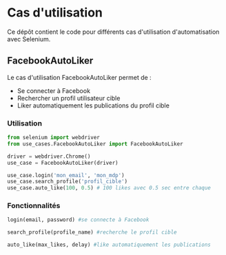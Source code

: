 # Cas d'utilisation

Ce dépôt contient le code pour différents cas d'utilisation d'automatisation avec Selenium.

## FacebookAutoLiker

Le cas d'utilisation FacebookAutoLiker permet de :

- Se connecter à Facebook
- Rechercher un profil utilisateur cible
- Liker automatiquement les publications du profil cible

### Utilisation

```python
from selenium import webdriver
from use_cases.FacebookAutoLiker import FacebookAutoLiker

driver = webdriver.Chrome()
use_case = FacebookAutoLiker(driver)

use_case.login('mon_email', 'mon_mdp')
use_case.search_profile('profil_cible')
use_case.auto_like(100, 0.5) # 100 likes avec 0.5 sec entre chaque
```

### Fonctionnalités

```python 
login(email, password) #se connecte à Facebook

search_profile(profile_name) #recherche le profil cible

auto_like(max_likes, delay) #like automatiquement les publications
``` 